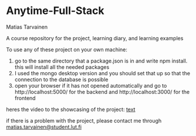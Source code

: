 # Anytime-Full-Stack

Matias Tarvainen

A course repository for the project, learning diary, and learning examples

To use any of these project on your own machine:

1. go to the same directory that a package.json is in and write npm install. this will install all the needed packages
2. I used the mongo desktop version and you should set that up so that the connection to the database is possible
3. open your browser if it has not opened automatically and go to http://localhost:5000/ for the backend and http://localhost:3000/ for the frontend

heres the video to the showcasing of the project: [text](https://www.youtube.com/watch?v=knmTvoFen9I&ab_channel=matiastarvainen)

if there is a problem with the project, please contact me through matias.tarvainen@student.lut.fi
